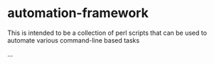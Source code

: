 # automation-framework

This is intended to be a collection of perl scripts that can be used to automate various command-line based tasks

...
